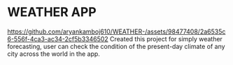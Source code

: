 # WEATHER APP
https://github.com/aryankamboj610/WEATHER-/assets/98477408/2a6535c6-556f-4ca3-ac34-2cf5b3346502
Created this project for simply weather forecasting, user can check the
condition of the present-day climate of any city across the world in the app.
